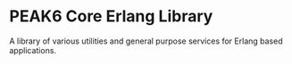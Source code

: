 PEAK6 Core Erlang Library
=======================

A library of various utilities and general purpose services for Erlang based applications.








